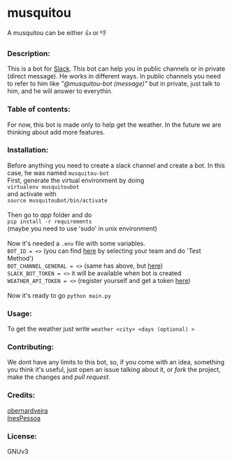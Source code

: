 # musquitou
A musquitou can be either :+1: or :-1:

### Description:
This is a bot for [Slack][slack]. This bot can help you in public channels or in private (direct message). He works in different ways. In public channels you need to refer to him like *"@musquitou-bot (message)"* but in private, just talk to him, and he will answer to everythin.

### Table of contents:
For now, this bot is made only to help get the weather. In the future we are thinking about add more features.

### Installation:
Before anything you need to create a slack channel and create a bot. In this case, he was named `musquitou-bot`<br/>
First, generate the virtual environment by doing<br/>
`virtualenv musquitoubot`<br/>
and activate with<br/>
`source musquitoubot/bin/activate`
<br/><br/>
Then go to *app* folder and do<br/>
`pip install -r requirements`<br/>
(maybe you need to use 'sudo' in unix environment)
<br/><br/>
Now it's needed a `.env` file with some variables.<br/>
`BOT_ID = <>` (you can find [here](https://api.slack.com/methods/users.list/test) by selecting your team and do 'Test Method')<br/>
`BOT_CHANNEL_GENERAL = <>` (same has above, but [here](https://api.slack.com/methods/channels.list/test))<br/>
`SLACK_BOT_TOKEN = <>` it will be available when bot is created<br/>
`WEATHER_API_TOKEN = <>` (register yourself and get a token [here](https://openweathermap.org/api))<br/>
<br/>
Now it's ready to go `python main.py`
### Usage:
To get the weather just write `weather <city> <days (optional) >`

### Contributing:
We dont have any limits to this bot, so, if you come with an idea, something you think it's useful, just open an issue talking about it, or *fork* the project, make the changes and *pull request*. 

### Credits:
[obernardveira][obernardveirap]<br/>
[InesPessoa][inespessoap]

### License:
GNUv3

[slack]: <https://slack.com/>
[obernardveirap]: <https://github.com/obernardovieira>
[inespessoap]: <https://github.com/InesPessoa>
